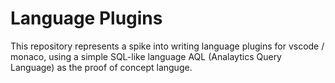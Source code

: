 # Language Plugins

This repository represents a spike into writing language plugins for vscode / monaco,
using a simple SQL-like language AQL (Analaytics Query Language) as the proof of concept languge.
